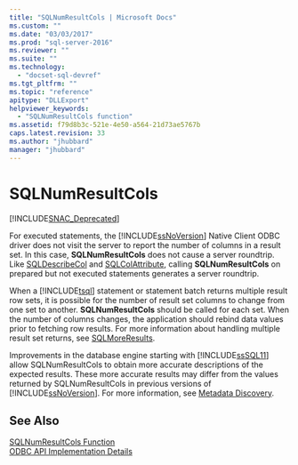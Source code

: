```yaml
---
title: "SQLNumResultCols | Microsoft Docs"
ms.custom: ""
ms.date: "03/03/2017"
ms.prod: "sql-server-2016"
ms.reviewer: ""
ms.suite: ""
ms.technology: 
  - "docset-sql-devref"
ms.tgt_pltfrm: ""
ms.topic: "reference"
apitype: "DLLExport"
helpviewer_keywords: 
  - "SQLNumResultCols function"
ms.assetid: f79d8b3c-521e-4e50-a564-21d73ae5767b
caps.latest.revision: 33
ms.author: "jhubbard"
manager: "jhubbard"
---
```

# SQLNumResultCols
[!INCLUDE[SNAC_Deprecated](../../a9retired/includes/snac-deprecated.md)]

  For executed statements, the [!INCLUDE[ssNoVersion](../../a9notintoc/includes/ssnoversion-md.md)] Native Client ODBC driver does not visit the server to report the number of columns in a result set. In this case, **SQLNumResultCols** does not cause a server roundtrip. Like [SQLDescribeCol](../../relational-databases/extended-stored-procedures-reference/sqldescribecol.md) and [SQLColAttribute](../../relational-databases/extended-stored-procedures-reference/sqlcolattribute.md), calling **SQLNumResultCols** on prepared but not executed statements generates a server roundtrip.  
  
 When a [!INCLUDE[tsql](../../a9notintoc/includes/tsql-md.md)] statement or statement batch returns multiple result row sets, it is possible for the number of result set columns to change from one set to another. **SQLNumResultCols** should be called for each set. When the number of columns changes, the application should rebind data values prior to fetching row results. For more information about handling multiple result set returns, see [SQLMoreResults](../../relational-databases/extended-stored-procedures-reference/sqlmoreresults.md).  
  
 Improvements in the database engine starting with [!INCLUDE[ssSQL11](../../a9notintoc/includes/sssql11-md.md)] allow SQLNumResultCols to obtain more accurate descriptions of the expected results. These more accurate results may differ from the values returned by SQLNumResultCols in previous versions of [!INCLUDE[ssNoVersion](../../a9notintoc/includes/ssnoversion-md.md)]. For more information, see [Metadata Discovery](../../relational-databases/native-client/features/metadata-discovery.md).  
  
## See Also  
 [SQLNumResultCols Function](http://go.microsoft.com/fwlink/?LinkId=59359)   
 [ODBC API Implementation Details](../../relational-databases/extended-stored-procedures-reference/odbc-api-implementation-details.md)  
  
  